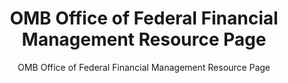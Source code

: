 ---
layout: resources-landing
title: "OMB Office of Federal Financial Management Resource Page"
subtitle: "OMB Office of Federal Financial Management Resource Page"
external_link: https://www.whitehouse.gov/omb/office-federal-financial-management/
filters: federal-financial-assistance coffa uniform-guidance-2-cfr-200 website omb
fiscal_year:
---